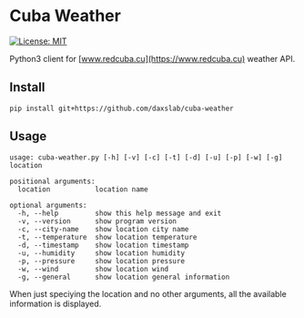 # Cuba Weather

[![License: MIT](https://img.shields.io/badge/License-MIT-brightgreen.svg)](https://opensource.org/licenses/MIT)

Python3 client for [www.redcuba.cu](https://www.redcuba.cu) weather API.

## Install

```[bash]
pip install git+https://github.com/daxslab/cuba-weather
```

## Usage

```[bash]
usage: cuba-weather.py [-h] [-v] [-c] [-t] [-d] [-u] [-p] [-w] [-g] location

positional arguments:
  location           location name

optional arguments:
  -h, --help         show this help message and exit
  -v, --version      show program version
  -c, --city-name    show location city name
  -t, --temperature  show location temperature
  -d, --timestamp    show location timestamp
  -u, --humidity     show location humidity
  -p, --pressure     show location pressure
  -w, --wind         show location wind
  -g, --general      show location general information
```

When just speciying the location and no other arguments, all the available information is displayed.
